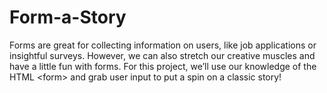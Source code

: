 # Form-a-Story
Forms are great for collecting information on users, like job applications or insightful surveys. However, we can also stretch our creative muscles and have a little fun with forms. For this project, we’ll use our knowledge of the HTML &lt;form> and grab user input to put a spin on a classic story!

